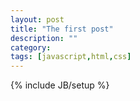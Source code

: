 ```yaml
---
layout: post
title: "The first post"
description: ""
category: 
tags: [javascript,html,css]
---
```

{% include JB/setup %}
